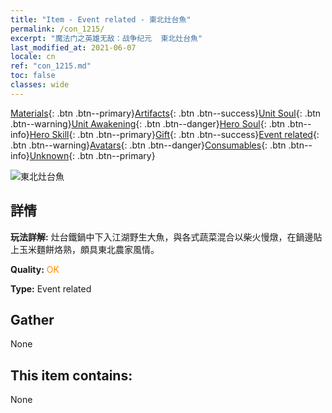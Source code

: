 ```yaml
---
title: "Item - Event related - 東北灶台魚"
permalink: /con_1215/
excerpt: "魔法门之英雄无敌：战争纪元  東北灶台魚"
last_modified_at: 2021-06-07
locale: cn
ref: "con_1215.md"
toc: false
classes: wide
---
```

 [Materials](/ItemsCN/){: .btn .btn--primary}[Artifacts](/ItemsCN/Artifacts/){: .btn .btn--success}[Unit Soul](/ItemsCN/UnitSoul/){: .btn .btn--warning}[Unit Awakening](/ItemsCN/UnitAwakening/){: .btn .btn--danger}[Hero Soul](/ItemsCN/HeroSoul/){: .btn .btn--info}[Hero Skill](/ItemsCN/HeroSkill/){: .btn .btn--primary}[Gift](/ItemsCN/Gift/){: .btn .btn--success}[Event related](/ItemsCN/Events/){: .btn .btn--warning}[Avatars](/ItemsCN/Avatars/){: .btn .btn--danger}[Consumables](/ItemsCN/Consumables/){: .btn .btn--info}[Unknown](/ItemsCN/Unknown/){: .btn .btn--primary}

 ![東北灶台魚](/images/t/i_81522231.png)

## 詳情
 **玩法詳解:** 灶台鐵鍋中下入江湖野生大魚，與各式蔬菜混合以柴火慢燉，在鍋邊貼上玉米麵餅烙熟，頗具東北農家風情。

 **Quality:** <span style="color: #FF8C00">OK</span>

 **Type:** Event related

## Gather

  None

## This item contains:

  None

